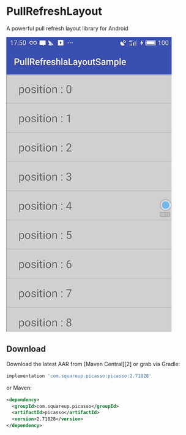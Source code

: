 PullRefreshLayout  
=======

A powerful pull refresh layout library for Android  

![image](https://github.com/WinsonZhou/PullRefreshLayout/blob/master/screenshots/pullrefreshlayout.gif)   


Download
--------

Download the latest AAR from [Maven Central][2] or grab via Gradle:
```groovy
implementation 'com.squareup.picasso:picasso:2.71828'
```
or Maven:
```xml
<dependency>
  <groupId>com.squareup.picasso</groupId>
  <artifactId>picasso</artifactId>
  <version>2.71828</version>
</dependency>
```
